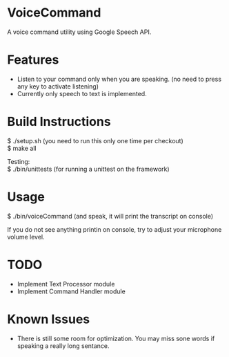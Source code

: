 VoiceCommand
=======

A voice command utility using Google Speech API. 

Features
=========
- Listen to your command only when you are speaking. (no need to press any key to activate listening)
- Currently only speech to text is implemented.

Build Instructions
==================

$ ./setup.sh (you need to run this only one time per checkout)<br>
$ make all<br>

Testing:<br>
$ ./bin/unittests (for running a unittest on the framework)<br>

Usage
=====
$ ./bin/voiceCommand (and speak, it will print the transcript on console)<br>

If you do not see anything printin on console, try to adjust your microphone volume level.

TODO
====
- Implement Text Processor module
- Implement Command Handler module

Known Issues
============
- There is still some room for optimization. You may miss sone words if speaking a really long sentance.
